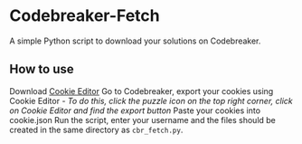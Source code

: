 # Codebreaker-Fetch
A simple Python script to download your solutions on Codebreaker.

## How to use
Download [Cookie Editor](https://chrome.google.com/webstore/detail/cookie-editor/hlkenndednhfkekhgcdicdfddnkalmdm?hl=en)
Go to Codebreaker, export your cookies using Cookie Editor
 *- To do this, click the puzzle icon on the top right corner, click on Cookie Editor and find the export button*
Paste your cookies into cookie.json
Run the script, enter your username and the files should be created in the same directory as `cbr_fetch.py`.
